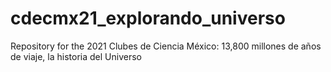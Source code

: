 # cdecmx21_explorando_universo
Repository for the 2021 Clubes de Ciencia México: 13,800 millones de años de viaje, la historia del Universo
